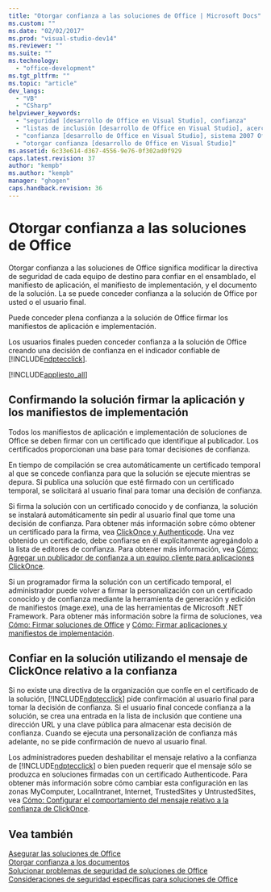 ```yaml
---
title: "Otorgar confianza a las soluciones de Office | Microsoft Docs"
ms.custom: ""
ms.date: "02/02/2017"
ms.prod: "visual-studio-dev14"
ms.reviewer: ""
ms.suite: ""
ms.technology: 
  - "office-development"
ms.tgt_pltfrm: ""
ms.topic: "article"
dev_langs: 
  - "VB"
  - "CSharp"
helpviewer_keywords: 
  - "seguridad [desarrollo de Office en Visual Studio], confianza"
  - "listas de inclusión [desarrollo de Office en Visual Studio], acerca de las listas de inclusión"
  - "confianza [desarrollo de Office en Visual Studio], sistema 2007 Office"
  - "otorgar confianza [desarrollo de Office en Visual Studio]"
ms.assetid: 6c33e614-d367-4556-9e76-0f302ad0f929
caps.latest.revision: 37
author: "kempb"
ms.author: "kempb"
manager: "ghogen"
caps.handback.revision: 36
---
```

# Otorgar confianza a las soluciones de Office
  Otorgar confianza a las soluciones de Office significa modificar la directiva de seguridad de cada equipo de destino para confiar en el ensamblado, el manifiesto de aplicación, el manifiesto de implementación, y el documento de la solución.  La se puede conceder confianza a la solución de Office por usted o el usuario final.  
  
 Puede conceder plena confianza a la solución de Office firmar los manifiestos de aplicación e implementación.  
  
 Los usuarios finales pueden conceder confianza a la solución de Office creando una decisión de confianza en el indicador confiable de [!INCLUDE[ndptecclick](../vsto/includes/ndptecclick-md.md)].  
  
 [!INCLUDE[appliesto_all](../vsto/includes/appliesto-all-md.md)]  
  
##  <a name="Signing"></a> Confirmando la solución firmar la aplicación y los manifiestos de implementación  
 Todos los manifiestos de aplicación e implementación de soluciones de Office se deben firmar con un certificado que identifique al publicador.  Los certificados proporcionan una base para tomar decisiones de confianza.  
  
 En tiempo de compilación se crea automáticamente un certificado temporal al que se concede confianza para que la solución se ejecute mientras se depura.  Si publica una solución que esté firmado con un certificado temporal, se solicitará al usuario final para tomar una decisión de confianza.  
  
 Si firma la solución con un certificado conocido y de confianza, la solución se instalará automáticamente sin pedir al usuario final que tome una decisión de confianza.  Para obtener más información sobre cómo obtener un certificado para la firma, vea [ClickOnce y Authenticode](../deployment/clickonce-and-authenticode.md).  Una vez obtenido un certificado, debe confiarse en él explícitamente agregándolo a la lista de editores de confianza.  Para obtener más información, vea [Cómo: Agregar un publicador de confianza a un equipo cliente para aplicaciones ClickOnce](~/deployment/how-to-add-a-trusted-publisher-to-a-client-computer-for-clickonce-applications.md).  
  
 Si un programador firma la solución con un certificado temporal, el administrador puede volver a firmar la personalización con un certificado conocido y de confianza mediante la herramienta de generación y edición de manifiestos \(mage.exe\), una de las herramientas de Microsoft .NET Framework.  Para obtener más información sobre la firma de soluciones, vea [Cómo: Firmar soluciones de Office](../vsto/how-to-sign-office-solutions.md) y [Cómo: Firmar aplicaciones y manifiestos de implementación](~/ide/how-to-sign-application-and-deployment-manifests.md).  
  
##  <a name="TrustPrompt"></a> Confiar en la solución utilizando el mensaje de ClickOnce relativo a la confianza  
 Si no existe una directiva de la organización que confíe en el certificado de la solución, [!INCLUDE[ndptecclick](../vsto/includes/ndptecclick-md.md)] pide confirmación al usuario final para tomar la decisión de confianza.  Si el usuario final concede confianza a la solución, se crea una entrada en la lista de inclusión que contiene una dirección URL y una clave pública para almacenar esta decisión de confianza.  Cuando se ejecuta una personalización de confianza más adelante, no se pide confirmación de nuevo al usuario final.  
  
 Los administradores pueden deshabilitar el mensaje relativo a la confianza de [!INCLUDE[ndptecclick](../vsto/includes/ndptecclick-md.md)] o bien pueden requerir que el mensaje sólo se produzca en soluciones firmadas con un certificado Authenticode.  Para obtener más información sobre cómo cambiar esta configuración en las zonas MyComputer, LocalIntranet, Internet, TrustedSites y UntrustedSites, vea [Cómo: Configurar el comportamiento del mensaje relativo a la confianza de ClickOnce](~/deployment/how-to-configure-the-clickonce-trust-prompt-behavior.md).  
  
## Vea también  
 [Asegurar las soluciones de Office](../vsto/securing-office-solutions.md)   
 [Otorgar confianza a los documentos](../vsto/granting-trust-to-documents.md)   
 [Solucionar problemas de seguridad de soluciones de Office](../vsto/troubleshooting-office-solution-security.md)   
 [Consideraciones de seguridad específicas para soluciones de Office](../vsto/specific-security-considerations-for-office-solutions.md)  
  
  
